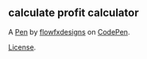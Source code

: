 calculate profit calculator
---------------------------


A [Pen](https://codepen.io/flowfxdesigns/pen/WNMpjJy) by [flowfxdesigns](https://codepen.io/flowfxdesigns) on [CodePen](https://codepen.io).

[License](https://codepen.io/license/pen/WNMpjJy).